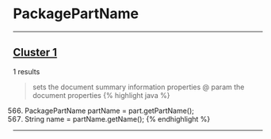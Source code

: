 # PackagePartName

***

## [Cluster 1](./1)
1 results
> sets the document summary information properties @ param the document properties 
{% highlight java %}
566. PackagePartName partName = part.getPartName();
567. String name = partName.getName();
{% endhighlight %}

***

